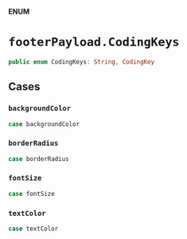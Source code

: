 **ENUM**

# `footerPayload.CodingKeys`

```swift
public enum CodingKeys: String, CodingKey
```

## Cases
### `backgroundColor`

```swift
case backgroundColor
```

### `borderRadius`

```swift
case borderRadius
```

### `fontSize`

```swift
case fontSize
```

### `textColor`

```swift
case textColor
```
